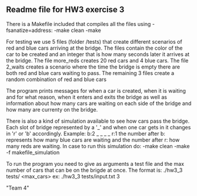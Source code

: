 Readme file for HW3 exercise 3
------------------------------
There is a Makefile included that compiles all the files using -fsanatize=address:
-make clean
-make

For testing we use 5 files (folder /tests) that create different scenarios of red and blue cars arriving at the bridge. 
The files contain the color of the car to be created and an integer that is how many seconds later it arrives at the bridge.
The file more_reds creates 20 red cars and 4 blue cars.
The file 2_waits creates a scenario where the time the bridge is empty there are both red and blue cars waiting to pass.
The remaining 3 files create a random combination of red and blue cars

The program prints messages for when a car is created, when it is waiting and for what reason, when it enters and exits the bridge as well as information about how many cars are waiting on each side of the bridge and how many are currenty on the bridge.

There is also a kind of simulation available to see how cars pass the bridge. Each slot of bridge represented by a '_' and when one car
gets in it changes in 'r' or 'b' accordingly.
Example: b:2 _ _ _ _ r:1 the number after b: represents how many blue cars are waiting and the number after r: how many reds are waiting.
In case to run this simulation do:
-make clean
-make -f makefile_simulation

To run the program you need to give as arguments a test file and the max number of cars that can be on the brigde at once. 
The format is: ./hw3_3 tests/<filename> <max_cars>
ex: ./hw3_3 tests/input.txt 3

"Team 4"